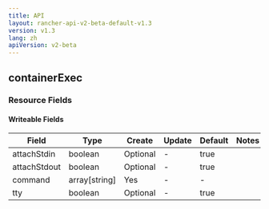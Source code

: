 ```yaml
---
title: API
layout: rancher-api-v2-beta-default-v1.3
version: v1.3
lang: zh
apiVersion: v2-beta
---
```


## containerExec



### Resource Fields

#### Writeable Fields

Field | Type | Create | Update | Default | Notes
---|---|---|---|---|---
attachStdin | boolean | Optional | - | true | 
attachStdout | boolean | Optional | - | true | 
command | array[string] | Yes | - | - | 
tty | boolean | Optional | - | true | 



<br>
